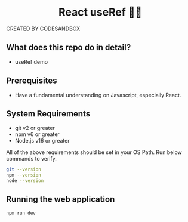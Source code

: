 <h1 align="center">React useRef 👨‍💻</h1>

CREATED BY CODESANDBOX

## What does this repo do in detail?

- useRef demo

## Prerequisites

- Have a fundamental understanding on Javascript, especially React.

## System Requirements

- git v2 or greater
- npm v6 or greater
- Node.js v16 or greater

All of the above requirements should be set in your OS Path. Run below commands to verify.

```bash
git --version
npm --version
node --version
```

## Running the web application

```npm
npm run dev
```
